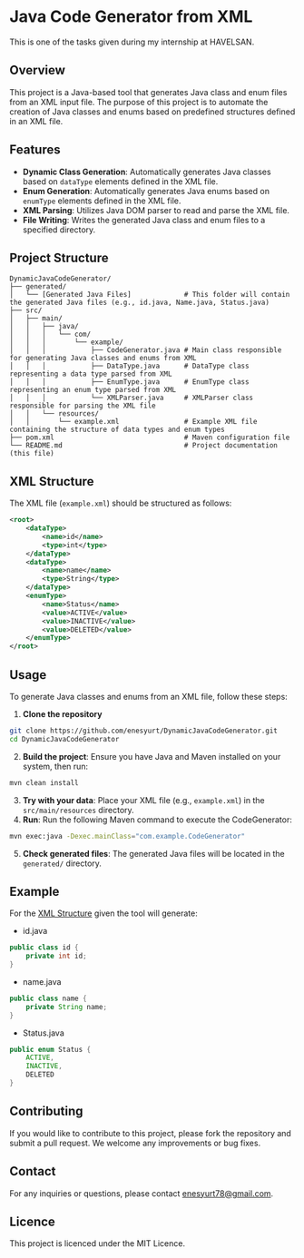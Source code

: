 # Java Code Generator from XML

This is one of the tasks given during my internship at HAVELSAN.

## Overview

This project is a Java-based tool that generates Java class and enum files from an XML input file. The purpose of this project is to automate the creation of Java classes and enums based on predefined structures defined in an XML file.

## Features

- **Dynamic Class Generation**: Automatically generates Java classes based on `dataType` elements defined in the XML file.
- **Enum Generation**: Automatically generates Java enums based on `enumType` elements defined in the XML file.
- **XML Parsing**: Utilizes Java DOM parser to read and parse the XML file.
- **File Writing**: Writes the generated Java class and enum files to a specified directory.

## Project Structure
```plainText
DynamicJavaCodeGenerator/
├── generated/
│   └── [Generated Java Files]             # This folder will contain the generated Java files (e.g., id.java, Name.java, Status.java)
├── src/
│   ├── main/
│   │   ├── java/
│   │   │   └── com/
│   │   │       └── example/
│   │   │           ├── CodeGenerator.java # Main class responsible for generating Java classes and enums from XML
│   │   │           ├── DataType.java      # DataType class representing a data type parsed from XML
│   │   │           ├── EnumType.java      # EnumType class representing an enum type parsed from XML
│   │   │           └── XMLParser.java     # XMLParser class responsible for parsing the XML file
│   │   └── resources/
│   │       └── example.xml                # Example XML file containing the structure of data types and enum types
├── pom.xml                                # Maven configuration file
└── README.md                              # Project documentation (this file)

```
## XML Structure

The XML file (`example.xml`) should be structured as follows:

```xml
<root>
    <dataType>
        <name>id</name>
        <type>int</type>
    </dataType>
    <dataType>
        <name>name</name>
        <type>String</type>
    </dataType>
    <enumType>
        <name>Status</name>
        <value>ACTIVE</value>
        <value>INACTIVE</value>
        <value>DELETED</value>
    </enumType>
</root>
```

## Usage

To generate Java classes and enums from an XML file, follow these steps:
1. **Clone the repository**
```bash
git clone https://github.com/enesyurt/DynamicJavaCodeGenerator.git
cd DynamicJavaCodeGenerator
```
2. **Build the project**: Ensure you have Java and Maven installed on your system, then run:
```bash
mvn clean install
```
3. **Try with your data**: Place your XML file (e.g., `example.xml`) in the `src/main/resources` directory.
4. **Run**: Run the following Maven command to execute the CodeGenerator:
```bash
mvn exec:java -Dexec.mainClass="com.example.CodeGenerator"
```
5. **Check generated files**: The generated Java files will be located in the `generated/` directory.

## Example

For the [XML Structure](#xml-structure) given the tool will generate:
- id.java
```java
public class id {
    private int id;
}
```
- name.java
```java
public class name {
    private String name;
}
```
- Status.java
```java
public enum Status {
    ACTIVE,
    INACTIVE,
    DELETED
}
```

## Contributing
If you would like to contribute to this project, please fork the repository and submit a pull request. We welcome any improvements or bug fixes.

## Contact
For any inquiries or questions, please contact [enesyurt78@gmail.com](mailto:enesyurt78@gmail.com).


## Licence
This project is licenced under the MIT Licence.
